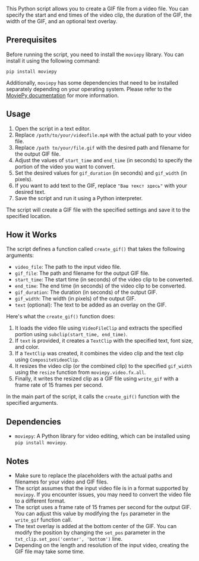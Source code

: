This Python script allows you to create a GIF file from a video file. You can specify the start and end times of the video clip, the duration of the GIF, the width of the GIF, and an optional text overlay.

## Prerequisites

Before running the script, you need to install the `moviepy` library. You can install it using the following command:

```
pip install moviepy
```

Additionally, `moviepy` has some dependencies that need to be installed separately depending on your operating system. Please refer to the [MoviePy documentation](https://zulko.github.io/moviepy/install.html) for more information.

## Usage

1. Open the script in a text editor.
2. Replace `/path/to/your/videofile.mp4` with the actual path to your video file.
3. Replace `/path to/your/file.gif` with the desired path and filename for the output GIF file.
4. Adjust the values of `start_time` and `end_time` (in seconds) to specify the portion of the video you want to convert.
5. Set the desired values for `gif_duration` (in seconds) and `gif_width` (in pixels).
6. If you want to add text to the GIF, replace `"Ваш текст здесь"` with your desired text.
7. Save the script and run it using a Python interpreter.

The script will create a GIF file with the specified settings and save it to the specified location.

## How it Works

The script defines a function called `create_gif()` that takes the following arguments:

- `video_file`: The path to the input video file.
- `gif_file`: The path and filename for the output GIF file.
- `start_time`: The start time (in seconds) of the video clip to be converted.
- `end_time`: The end time (in seconds) of the video clip to be converted.
- `gif_duration`: The duration (in seconds) of the output GIF.
- `gif_width`: The width (in pixels) of the output GIF.
- `text` (optional): The text to be added as an overlay on the GIF.

Here's what the `create_gif()` function does:

1. It loads the video file using `VideoFileClip` and extracts the specified portion using `subclip(start_time, end_time)`.
2. If `text` is provided, it creates a `TextClip` with the specified text, font size, and color.
3. If a `TextClip` was created, it combines the video clip and the text clip using `CompositeVideoClip`.
4. It resizes the video clip (or the combined clip) to the specified `gif_width` using the `resize` function from `moviepy.video.fx.all`.
5. Finally, it writes the resized clip as a GIF file using `write_gif` with a frame rate of 15 frames per second.

In the main part of the script, it calls the `create_gif()` function with the specified arguments.

## Dependencies

- `moviepy`: A Python library for video editing, which can be installed using `pip install moviepy`.

## Notes

- Make sure to replace the placeholders with the actual paths and filenames for your video and GIF files.
- The script assumes that the input video file is in a format supported by `moviepy`. If you encounter issues, you may need to convert the video file to a different format.
- The script uses a frame rate of 15 frames per second for the output GIF. You can adjust this value by modifying the `fps` parameter in the `write_gif` function call.
- The text overlay is added at the bottom center of the GIF. You can modify the position by changing the `set_pos` parameter in the `txt_clip.set_pos('center', 'bottom')` line.
- Depending on the length and resolution of the input video, creating the GIF file may take some time.
